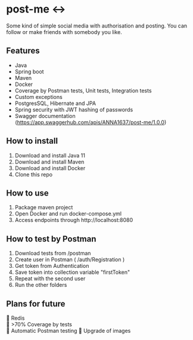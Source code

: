 # post-me :left_right_arrow:

Some kind of simple social media with authorisation and posting. You can follow or make friends with somebody you like.

## Features

* Java
* Spring boot
* Maven
* Docker
* Coverage by Postman tests, Unit tests, Integration tests
* Custom exceptions
* PostgresSQL, Hibernate and JPA
* Spring security with JWT hashing of passwords
* Swagger documentation (https://app.swaggerhub.com/apis/ANNA1637/post-me/1.0.0)

## How to install

1. Download and install Java 11
2. Download and install Maven
3. Download and install Docker
4. Clone this repo

## How to use

1. Package maven project
2. Open Docker and run docker-compose.yml
3. Access endpoints through http://localhost:8080

## How to test by Postman

1. Download tests from /postman
2. Create user in Postman ( /auth/Registration )
3. Get token from Authentication
4. Save token into collection variable "firstToken"
5. Repeat with the second user
6. Run the other folders

## Plans for future

:black_square_button: Redis    
:black_square_button: >70% Coverage by tests    
:black_square_button: Automatic Postman testing
:black_square_button: Upgrade of images  
